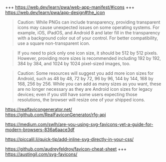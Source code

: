 
+++ https://web.dev/learn/pwa/web-app-manifest/#icons
+++ https://web.dev/learn/pwa/app-design#the_icon

> Caution: While PNGs can include transparency, providing transparent icons may cause unexpected issues on some operating systems. For example, iOS, iPadOS, and Android 8 and later fill in the transparency with a background color out of your control. For better compatibility, use a square non-transparent icon.

> If you need to pick only one icon size, it should be 512 by 512 pixels. However, providing more sizes is recommended including 192 by 192, 384 by 384, and 1024 by 1024 pixel-sized images, too.

> Caution: Some resources will suggest you add more icon sizes for Android, such as 48 by 48, 72 by 72, 96 by 96, 144 by 144, 168 by 168, 256 by 256. While you can add as many sizes as you want, these are no longer necessary as they are Android icon sizes for legacy devices; even if you still have some users expecting those resolutions, the browser will resize one of your shipped icons.


https://realfavicongenerator.net/
https://github.com/RealFaviconGenerator/rfg-api

https://medium.com/swlh/are-you-using-svg-favicons-yet-a-guide-for-modern-browsers-836a6aace3df

https://piccalil.li/quick-tip/add-inline-svg-directly-in-your-css/

https://github.com/audreyfeldroy/favicon-cheat-sheet
+++ https://austingil.com/svg-favicons/
